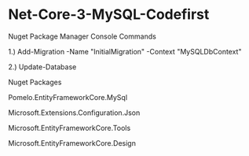 # Net-Core-3-MySQL-Codefirst

Nuget Package Manager Console Commands

1.) Add-Migration -Name "InitialMigration" -Context "MySQLDbContext"

2.) Update-Database



Nuget Packages

Pomelo.EntityFrameworkCore.MySql

Microsoft.Extensions.Configuration.Json

Microsoft.EntityFrameworkCore.Tools

Microsoft.EntityFrameworkCore.Design
